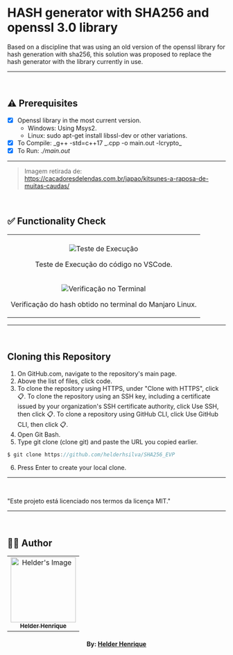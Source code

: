 # HASH generator with SHA256 and openssl 3.0 library

Based on a discipline that was using an old version of the openssl library for hash generation with sha256, this solution was proposed to replace the hash generator with the library currently in use.

---

<br>

## ⚠️ Prerequisites

-   [x] Openssl library in the most current version.
    -   Windows: Using Msys2.
    -   Linux: sudo apt-get install libssl-dev or other variations.
-   [x] To Compile: _g++ -std=c++17 _.cpp -o main.out -lcrypto\_
-   [x] To Run: _./main.out_

---

> Imagem retirada de: https://cacadoresdelendas.com.br/japao/kitsunes-a-raposa-de-muitas-caudas/

<br>

## ✅ Functionality Check

<table align="center">
    <tr>
        <td align="center">
            <br/>
            <img src="https://ik.imagekit.io/ibh8isfiw/Crypto/teste_execucao_sWNePclHy.png?ik-sdk-version=javascript-1.4.3&updatedAt=1671551812733" alt="Teste de Execução"/>
            <p>Teste de Execução do código no VSCode. </p>
            <br/>
            <img src="https://ik.imagekit.io/ibh8isfiw/Crypto/verificacao_terminal_SVpwk6TgW.png?ik-sdk-version=javascript-1.4.3&updatedAt=1671551812818" alt="Verificação no Terminal"/>
            <p>Verificação do hash obtido no terminal do Manjaro Linux. </p>
        </td>
    </tr>
</table>

---

<br>

## Cloning this Repository

1. On GitHub.com, navigate to the repository's main page.
2. Above the list of files, click code.
3. To clone the repository using HTTPS, under "Clone with HTTPS", click 📋. To clone the repository using an SSH key, including a certificate issued by your organization's SSH certificate authority, click Use SSH, then click 📋. To clone a repository using GitHub CLI, click Use GitHub CLI, then click 📋.
4. Open Git Bash.
5. Type git clone (clone git) and paste the URL you copied earlier.

```c
$ git clone https://github.com/helderhsilva/SHA256_EVP
```

6. Press Enter to create your local clone.

---

<br>

"Este projeto está licenciado nos termos da licença MIT."

---


<br>

## 👨‍💻 Author

<table align="center">
    <tr>
        <td align="center">
            <a href="https://github.com/theHprogrammer">
                <img src="https://avatars.githubusercontent.com/u/79870881?v=4" width="150px;" alt="Helder's Image" />
                <br />
                <sub><b>Helder Henrique</b></sub>
            </a>
        </td>    
    </tr>
</table>
<h4 align="center">
   By: <a href="https://www.linkedin.com/in/theHprogrammer/" target="_blank"> Helder Henrique </a>
</h4>
